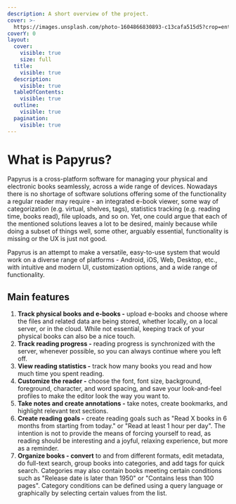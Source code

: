 ```yaml
---
description: A short overview of the project.
cover: >-
  https://images.unsplash.com/photo-1604866830893-c13cafa515d5?crop=entropy&cs=srgb&fm=jpg&ixid=M3wxOTcwMjR8MHwxfHNlYXJjaHwxfHxib29rc3xlbnwwfHx8fDE3MzU3NzEzODh8MA&ixlib=rb-4.0.3&q=85
coverY: 0
layout:
  cover:
    visible: true
    size: full
  title:
    visible: true
  description:
    visible: true
  tableOfContents:
    visible: true
  outline:
    visible: true
  pagination:
    visible: true
---
```


# What is Papyrus?

Papyrus is a cross-platform software for managing your physical and electronic books seamlessly, across a wide range of devices. Nowadays there is no shortage of software solutions offering some of the functionality a regular reader may require - an integrated e-book viewer, some way of categorization (e.g. virtual, shelves, tags), statistics tracking (e.g. reading time, books read), file uploads, and so on. Yet, one could argue that each of the mentioned solutions leaves a lot to be desired, mainly because while doing a subset of things well, some other, arguably essential, functionality is missing or the UX is just not good.

Papyrus is an attempt to make a versatile, easy-to-use system that would work on a diverse range of platforms - Android, iOS, Web, Desktop, etc., with intuitive and modern UI, customization options, and a wide range of functionality.&#x20;

## **Main features**

1. **Track physical books and e-books -** upload e-books and choose where the files and related data are being stored, whether locally, on a local server, or in the cloud. While not essential, keeping track of your physical books can also be a nice touch.&#x20;
2. **Track reading progress -** reading progress is synchronized with the server, whenever possible, so you can always continue where you left off.
3. **View reading statistics -** track how many books you read and how much time you spent reading.&#x20;
4. **Customize the reader -** choose the font, font size, background, foreground, character, and word spacing, and save your look-and-feel profiles to make the editor look the way you want to.&#x20;
5. **Take notes and create annotations -** take notes, create bookmarks, and highlight relevant text sections.
6. **Create reading goals -** create reading goals such as "Read X books in 6 months from starting from today." or "Read at least 1 hour per day". The intention is not to provide the means of forcing yourself to read, as reading should be interesting and a joyful, relaxing experience, but more as a reminder.
7. **Organize books - convert** to and from different formats, edit metadata, do full-text search, group books into categories, and add tags for quick search. Categories may also contain books meeting certain conditions such as "Release date is later than 1950" or "Contains less than 100 pages". Category conditions can be defined using a query language or graphically by selecting certain values from the list.
